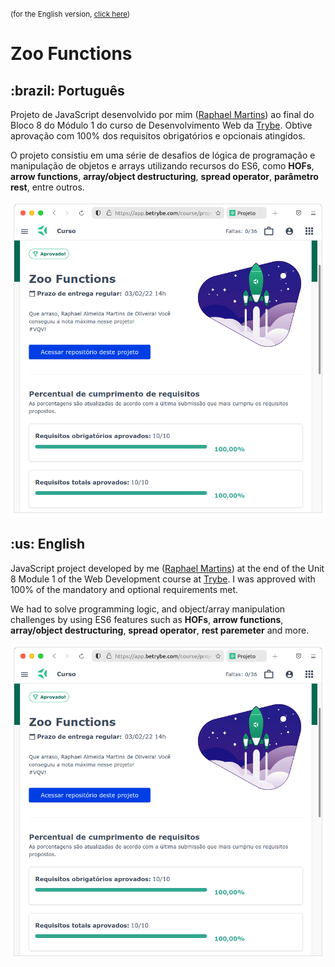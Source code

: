 <small>(for the English version, <a href="#en">click here</a>)</small>

# Zoo Functions
<h2>:brazil: Português</h2>
<p id="pt">Projeto de JavaScript desenvolvido por mim (<a href="https://www.linkedin.com/in/raphaelameidamartins/" target="_blank" rel="external">Raphael Martins</a>) ao final do Bloco 8 do Módulo 1 do curso de Desenvolvimento Web da <a href="https://www.betrybe.com" targe="_blank" rel="nofollow">Trybe</a>. Obtive aprovação com 100% dos requisitos obrigatórios e opcionais atingidos.</p>
<p>O projeto consistiu em uma série de desafios de lógica de programação e manipulação de objetos e arrays utilizando recursos do ES6, como <strong>HOFs</strong>, <strong>arrow functions</strong>, <strong>array/object destructuring</strong>, <strong>spread operator</strong>, <strong>parâmetro rest</strong>, entre outros.</p>

![Minha nota no projeto - My grade of the project](./nota.png)
<br>

<h2 id="en">:us: English</h2>
<p>JavaScript project developed by me (<a href="https://www.linkedin.com/in/raphaelameidamartins/" target="_blank" rel="external">Raphael Martins</a>) at the end of the Unit 8 Module 1 of the Web Development course at <a href="https://www.betrybe.com" targe="_blank" rel="nofollow">Trybe</a>. I was approved with 100% of the mandatory and optional requirements met.</p>
<p>We had to solve programming logic, and object/array manipulation challenges by using ES6 features such as <strong>HOFs</strong>, <strong>arrow functions</strong>, <strong>array/object destructuring</strong>, <strong>spread operator</strong>, <strong>rest paremeter</strong> and more.</p>

![My grade of the project - Minha nota no projeto](./nota.png)
